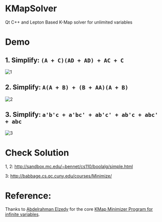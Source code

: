 # KMapSolver
Qt C++ and Lepton Based K-Map solver for unlimited variables

# Demo

## 1. Simplify: `(A + C)(AD + AD) + AC + C`

![1](http://i.imgur.com/8eMw0Wx.png)

## 2. Simplify: `A(A + B) + (B + AA)(A + B)`

![2](http://i.imgur.com/8LRLDTm.png)

## 3. Simplify: `a'b'c + a'bc' + ab'c' + ab'c + abc' + abc`

![3](http://i.imgur.com/TnmL3CF.png)

# Check Solution

1, 2: http://sandbox.mc.edu/~bennet/cs110/boolalg/simple.html

3: http://babbage.cs.qc.cuny.edu/courses/Minimize/

# Reference:

Thanks to [Abdelrahman Elzedy](http://www.codeproject.com/script/Membership/View.aspx?mid=9729999) for the core [KMap Minimizer Program for infinite variables](http://www.codeproject.com/Articles/649849/A-Cplusplus-Karnaugh-Map-Minimizer-Infinite-Variab).
